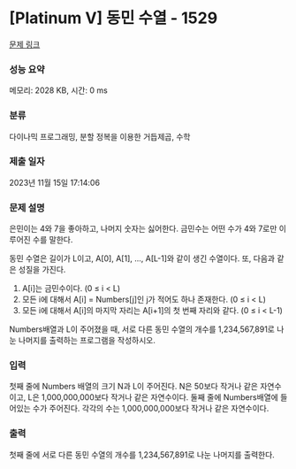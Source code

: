 # [Platinum V] 동민 수열 - 1529 

[문제 링크](https://www.acmicpc.net/problem/1529) 

### 성능 요약

메모리: 2028 KB, 시간: 0 ms

### 분류

다이나믹 프로그래밍, 분할 정복을 이용한 거듭제곱, 수학

### 제출 일자

2023년 11월 15일 17:14:06

### 문제 설명

<p>은민이는 4와 7을 좋아하고, 나머지 숫자는 싫어한다. 금민수는 어떤 수가 4와 7로만 이루어진 수를 말한다.</p>

<p>동민 수열은 길이가 L이고, A[0], A[1], ..., A[L-1]와 같이 생긴 수열이다. 또, 다음과 같은 성질을 가진다.</p>

<ol>
	<li>A[i]는 금민수이다. (0 ≤ i < L)</li>
	<li>모든 i에 대해서 A[i] = Numbers[j]인 j가 적어도 하나 존재한다. (0 ≤ i < L)</li>
	<li>모든 i에 대해서 A[i]의 마지막 자리는 A[i+1]의 첫 번째 자리와 같다. (0 ≤ i < L-1)</li>
</ol>

<p>Numbers배열과 L이 주어졌을 때, 서로 다른 동민 수열의 개수를 1,234,567,891로 나눈 나머지를 출력하는 프로그램을 작성하시오.</p>

### 입력 

 <p>첫째 줄에 Numbers 배열의 크기 N과 L이 주어진다. N은 50보다 작거나 같은 자연수이고, L은 1,000,000,000보다 작거나 같은 자연수이다. 둘째 줄에 Numbers배열에 들어있는 수가 주어진다. 각각의 수는 1,000,000,000보다 작거나 같은 자연수이다.</p>

### 출력 

 <p>첫째 줄에 서로 다른 동민 수열의 개수를 1,234,567,891로 나눈 나머지를 출력한다.</p>

